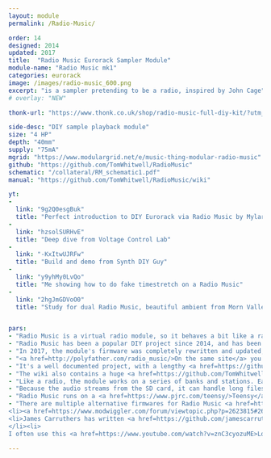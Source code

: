 ```yaml
---
layout: module
permalink: /Radio-Music/

order: 14
designed: 2014
updated: 2017
title:  "Radio Music Eurorack Sampler Module"
module-name: "Radio Music mk1"
categories: eurorack
image: /images/radio-music_600.png
excerpt: "is a sampler pretending to be a radio, inspired by John Cage"
# overlay: "NEW"

thonk-url: "https://www.thonk.co.uk/shop/radio-music-full-diy-kit/?utm_source=MTM&utm_campaign=RadioMusic"

side-desc: "DIY sample playback module"
size: "4 HP"
depth: "40mm"
supply: "75mA"
mgrid: "https://www.modulargrid.net/e/music-thing-modular-radio-music"
github: "https://github.com/TomWhitwell/RadioMusic"
schematic: "/collateral/RM_schematic1.pdf"
manual: "https://github.com/TomWhitwell/RadioMusic/wiki"

yt:
- 
  link: "9g2Q0esgBuk"
  title: "Perfect introduction to DIY Eurorack via Radio Music by MylarMelodies for Future Music"
- 
  link: "hzsolSURHvE"
  title: "Deep dive from Voltage Control Lab"
- 
  link: "-KxItwUJRFw"
  title: "Build and demo from Synth DIY Guy"
- 
  link: "y9yhMy0LvQo"
  title: "Me showing how to do fake timestretch on a Radio Music"
- 
  link: "2hgJmGDVoO0"
  title: "Study for dual Radio Music, beautiful ambient from Morn Valley, with potplants. "


pars:
- "Radio Music is a virtual radio module, so it behaves a bit like a radio. It is designed to be a source of unexpected audio, not a drum loop player or a sample mangler. That said, plenty of people enjoyed it for playing drum loops or mangling samples."
- "Radio Music has been a popular DIY project since 2014, and has been used by <a href=https://twitter.com/chris_carter_/status/562889299621076993>Chris Carter</a>, <a href=https://twitter.com/russellhaswell/status/552213743363690496>Russell Haswell</a>, <a href=https://vimeo.com/150015591>Richard Devine</a>, and <a href=https://www.youtube.com/watch?v=mfrWxACXkzs>Robin Rimbaud</a>."
- "In 2017, the module's firmware was completely rewritten and updated, bringing new features including pitch shifting, .wav file support and a new way to configure settings on the module. You can <a href=http://polyfather.com/radio_music/>download the latest firmware here</a>, which will run on any Radio Music module. "
- "<a href=http://polyfather.com/radio_music/>On the same site</a> you can configure your Radio Music, changing various internal settings.</a>"
- "It's a well documented project, with a lengthy <a href=https://github.com/TomWhitwell/RadioMusic/wiki>Radio Music Wiki</a> and an active <a href=https://github.com/TomWhitwell/RadioMusic/issues?utf8=%E2%9C%93&q=is%3Aissue>issues list</a> for people seeking help with a build."
- "The wiki also contains a huge <a href=https://github.com/TomWhitwell/RadioMusic/wiki/Audio-for-the-SD-Card>suggested audio bank</a> containing lots of interesting things."
- "Like a radio, the module works on a series of banks and stations. Each of the 16 banks can contain many different stations. Each station is an audio file stored in a folder on the SD card. Choose a bank by pressing and holding the RESET switch. Choose a station by turning the STATION knob or plugging a voltage into Station."
- "Because the audio streams from the SD card, it can handle long files easily. In the default setting, it switches between long recordings just as if they were radio stations — as if the audio was playing in the background."
- "Radio Music runs on a <a href=https://www.pjrc.com/teensy/>Teensy</a> 3.1 (or 3.2) microcontroller, which is programmed by USB and runs a very well documented Arduino-like language, so it's easy to hack."
- "There are multiple alternative firmwares for Radio Music <a href=https://github.com/TomWhitwell/RadioMusic/wiki/Alternative-firmware-for-Radio-Music>documented in the github</a>, and on <a href=https://www.voltagecontrollab.com/2016/10/25/radio-music-alternative-firmware/>Voltage Control Lab</a> including: <ul> <li>Chord Organ is just an alternative firmware for Radio Music, but is also available as a separate module. You can turn a RM into a CO (or vice versa) at any time using a normal Micro USB cable. </li>
<li><a href=https://www.modwiggler.com/forum/viewtopic.php?p=2623815#2623815>Telharfauxnium</a> is an additive synthesis firmware.  </li>
<li>James Carruthers has written <a href=https://github.com/jamescarruthers/RadioMusicAltFirmware>several different firmwares</a>, including a cool 808 drum machine</a>
</li><li>
I often use this <a href=https://www.youtube.com/watch?v=znC3cyozuME>Loop Divider</a> firmware to sync everything to loops in a small case.</li></ul>"

---
```

